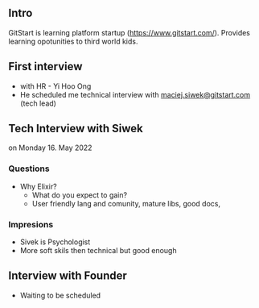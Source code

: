 ## Intro
GitStart is learning platform startup (https://www.gitstart.com/).
Provides learning opotunities to third world kids.

## First interview
- with HR - Yi Hoo Ong
- He scheduled me technical interview with maciej.siwek@gitstart.com (tech lead)

## Tech Interview with Siwek
on Monday 16. May 2022
### Questions
- Why Elixir?
	- What do you expect to gain?
    - User friendly lang and comunity, mature libs, good docs, 

### Impresions
- Sivek is Psychologist 
- More soft skils then technical but good enough 
 
## Interview with Founder
- Waiting to be scheduled